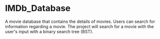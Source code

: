 # IMDb_Database
A movie database that contains the details of movies.
Users can search for information regarding a movie.
The project will search for a movie with the user's input with a binary search tree (BST).

